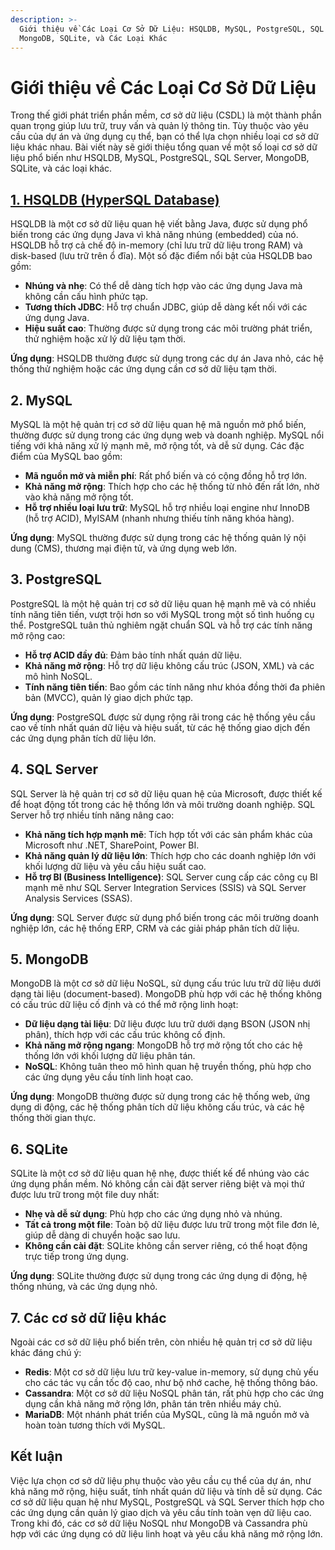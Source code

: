 ```yaml
---
description: >-
  Giới thiệu về Các Loại Cơ Sở Dữ Liệu: HSQLDB, MySQL, PostgreSQL, SQL Server,
  MongoDB, SQLite, và Các Loại Khác
---
```


# Giới thiệu về Các Loại Cơ Sở Dữ Liệu

Trong thế giới phát triển phần mềm, cơ sở dữ liệu (CSDL) là một thành phần quan trọng giúp lưu trữ, truy vấn và quản lý thông tin. Tùy thuộc vào yêu cầu của dự án và ứng dụng cụ thể, bạn có thể lựa chọn nhiều loại cơ sở dữ liệu khác nhau. Bài viết này sẽ giới thiệu tổng quan về một số loại cơ sở dữ liệu phổ biến như HSQLDB, MySQL, PostgreSQL, SQL Server, MongoDB, SQLite, và các loại khác.

## [1. **HSQLDB (HyperSQL Database)**](1.-hsqldb-hypersql-database.md)

HSQLDB là một cơ sở dữ liệu quan hệ viết bằng Java, được sử dụng phổ biến trong các ứng dụng Java vì khả năng nhúng (embedded) của nó. HSQLDB hỗ trợ cả chế độ in-memory (chỉ lưu trữ dữ liệu trong RAM) và disk-based (lưu trữ trên ổ đĩa). Một số đặc điểm nổi bật của HSQLDB bao gồm:

* **Nhúng và nhẹ**: Có thể dễ dàng tích hợp vào các ứng dụng Java mà không cần cấu hình phức tạp.
* **Tương thích JDBC**: Hỗ trợ chuẩn JDBC, giúp dễ dàng kết nối với các ứng dụng Java.
* **Hiệu suất cao**: Thường được sử dụng trong các môi trường phát triển, thử nghiệm hoặc xử lý dữ liệu tạm thời.

**Ứng dụng**: HSQLDB thường được sử dụng trong các dự án Java nhỏ, các hệ thống thử nghiệm hoặc các ứng dụng cần cơ sở dữ liệu tạm thời.

## 2. **MySQL**

MySQL là một hệ quản trị cơ sở dữ liệu quan hệ mã nguồn mở phổ biến, thường được sử dụng trong các ứng dụng web và doanh nghiệp. MySQL nổi tiếng với khả năng xử lý mạnh mẽ, mở rộng tốt, và dễ sử dụng. Các đặc điểm của MySQL bao gồm:

* **Mã nguồn mở và miễn phí**: Rất phổ biến và có cộng đồng hỗ trợ lớn.
* **Khả năng mở rộng**: Thích hợp cho các hệ thống từ nhỏ đến rất lớn, nhờ vào khả năng mở rộng tốt.
* **Hỗ trợ nhiều loại lưu trữ**: MySQL hỗ trợ nhiều loại engine như InnoDB (hỗ trợ ACID), MyISAM (nhanh nhưng thiếu tính năng khóa hàng).

**Ứng dụng**: MySQL thường được sử dụng trong các hệ thống quản lý nội dung (CMS), thương mại điện tử, và ứng dụng web lớn.

## 3. **PostgreSQL**

PostgreSQL là một hệ quản trị cơ sở dữ liệu quan hệ mạnh mẽ và có nhiều tính năng tiên tiến, vượt trội hơn so với MySQL trong một số tình huống cụ thể. PostgreSQL tuân thủ nghiêm ngặt chuẩn SQL và hỗ trợ các tính năng mở rộng cao:

* **Hỗ trợ ACID đầy đủ**: Đảm bảo tính nhất quán dữ liệu.
* **Khả năng mở rộng**: Hỗ trợ dữ liệu không cấu trúc (JSON, XML) và các mô hình NoSQL.
* **Tính năng tiên tiến**: Bao gồm các tính năng như khóa đồng thời đa phiên bản (MVCC), quản lý giao dịch phức tạp.

**Ứng dụng**: PostgreSQL được sử dụng rộng rãi trong các hệ thống yêu cầu cao về tính nhất quán dữ liệu và hiệu suất, từ các hệ thống giao dịch đến các ứng dụng phân tích dữ liệu lớn.

## 4. **SQL Server**

SQL Server là hệ quản trị cơ sở dữ liệu quan hệ của Microsoft, được thiết kế để hoạt động tốt trong các hệ thống lớn và môi trường doanh nghiệp. SQL Server hỗ trợ nhiều tính năng nâng cao:

* **Khả năng tích hợp mạnh mẽ**: Tích hợp tốt với các sản phẩm khác của Microsoft như .NET, SharePoint, Power BI.
* **Khả năng quản lý dữ liệu lớn**: Thích hợp cho các doanh nghiệp lớn với khối lượng dữ liệu và yêu cầu hiệu suất cao.
* **Hỗ trợ BI (Business Intelligence)**: SQL Server cung cấp các công cụ BI mạnh mẽ như SQL Server Integration Services (SSIS) và SQL Server Analysis Services (SSAS).

**Ứng dụng**: SQL Server được sử dụng phổ biến trong các môi trường doanh nghiệp lớn, các hệ thống ERP, CRM và các giải pháp phân tích dữ liệu.

## 5. **MongoDB**

MongoDB là một cơ sở dữ liệu NoSQL, sử dụng cấu trúc lưu trữ dữ liệu dưới dạng tài liệu (document-based). MongoDB phù hợp với các hệ thống không có cấu trúc dữ liệu cố định và có thể mở rộng linh hoạt:

* **Dữ liệu dạng tài liệu**: Dữ liệu được lưu trữ dưới dạng BSON (JSON nhị phân), thích hợp với các cấu trúc không cố định.
* **Khả năng mở rộng ngang**: MongoDB hỗ trợ mở rộng tốt cho các hệ thống lớn với khối lượng dữ liệu phân tán.
* **NoSQL**: Không tuân theo mô hình quan hệ truyền thống, phù hợp cho các ứng dụng yêu cầu tính linh hoạt cao.

**Ứng dụng**: MongoDB thường được sử dụng trong các hệ thống web, ứng dụng di động, các hệ thống phân tích dữ liệu không cấu trúc, và các hệ thống thời gian thực.

## 6. **SQLite**

SQLite là một cơ sở dữ liệu quan hệ nhẹ, được thiết kế để nhúng vào các ứng dụng phần mềm. Nó không cần cài đặt server riêng biệt và mọi thứ được lưu trữ trong một file duy nhất:

* **Nhẹ và dễ sử dụng**: Phù hợp cho các ứng dụng nhỏ và nhúng.
* **Tất cả trong một file**: Toàn bộ dữ liệu được lưu trữ trong một file đơn lẻ, giúp dễ dàng di chuyển hoặc sao lưu.
* **Không cần cài đặt**: SQLite không cần server riêng, có thể hoạt động trực tiếp trong ứng dụng.

**Ứng dụng**: SQLite thường được sử dụng trong các ứng dụng di động, hệ thống nhúng, và các ứng dụng nhỏ.

## 7. **Các cơ sở dữ liệu khác**

Ngoài các cơ sở dữ liệu phổ biến trên, còn nhiều hệ quản trị cơ sở dữ liệu khác đáng chú ý:

* **Redis**: Một cơ sở dữ liệu lưu trữ key-value in-memory, sử dụng chủ yếu cho các tác vụ cần tốc độ cao, như bộ nhớ cache, hệ thống thông báo.
* **Cassandra**: Một cơ sở dữ liệu NoSQL phân tán, rất phù hợp cho các ứng dụng cần khả năng mở rộng lớn, phân tán trên nhiều máy chủ.
* **MariaDB**: Một nhánh phát triển của MySQL, cũng là mã nguồn mở và hoàn toàn tương thích với MySQL.

## **Kết luận**

Việc lựa chọn cơ sở dữ liệu phụ thuộc vào yêu cầu cụ thể của dự án, như khả năng mở rộng, hiệu suất, tính nhất quán dữ liệu và tính dễ sử dụng. Các cơ sở dữ liệu quan hệ như MySQL, PostgreSQL và SQL Server thích hợp cho các ứng dụng cần quản lý giao dịch và yêu cầu tính toàn vẹn dữ liệu cao. Trong khi đó, các cơ sở dữ liệu NoSQL như MongoDB và Cassandra phù hợp với các ứng dụng có dữ liệu linh hoạt và yêu cầu khả năng mở rộng lớn.
